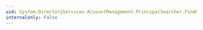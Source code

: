 ```yaml
---
uid: System.DirectoryServices.AccountManagement.PrincipalSearcher.FindOne
internalonly: False
---
```

